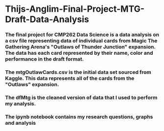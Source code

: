 # Thijs-Anglim-Final-Project-MTG-Draft-Data-Analysis
### The final project for CMP262 Data Science is a data analysis on a csv file representing data of individual cards from Magic The Gathering Arena's "Outlaws of Thunder Junction" expansion. The data has each card represented by their name, color and performance in the draft format.
### The mtgOutlawCards.csv is the initial data set sourced from Kaggle. This data represents all of the cards from the "Outlaws" expansion.
### The dfMtg is the cleaned version of data that I used to perform my analysis.
### The ipynb notebook contains my research questions, graphs and analysis
